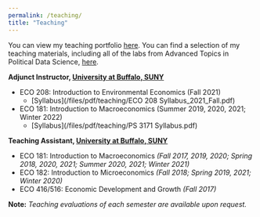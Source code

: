 ```yaml
---
permalink: /teaching/
title: "Teaching"
---
```


You can view my teaching portfolio [here](/files/pdf/teaching/Portfolio.pdf).
You can find a selection of my teaching materials, including all of the labs
from Advanced Topics in Political Data Science, [here](/teaching-materials).

**Adjunct Instructor, [University at Buffalo, SUNY](https://arts-sciences.buffalo.edu/economics.html)**
- ECO 208: Introduction to Environmental Economics (Fall 2021)
    - [Syllabus](/files/pdf/teaching/ECO 208 Syllabus_2021_Fall.pdf)
- ECO 181: Introduction to Macroeconomics (Summer 2019, 2020, 2021; Winter 2022)
    - [Syllabus](/files/pdf/teaching/PS 3171 Syllabus.pdf)

**Teaching Assistant, [University at Buffalo, SUNY](https://arts-sciences.buffalo.edu/economics.html)** 
- ECO 181: Introduction to Macroeconomics *(Fall 2017, 2019, 2020; Spring 2018, 2020, 2021; Summer 2020, 2021; Winter 2021)*
- ECO 182: Introduction to Microeconomics *(Fall 2018; Spring 2019, 2021; Winter 2020)*
- ECO 416/516: Economic Development and Growth *(Fall 2017)*

**Note:** *Teaching evaluations of each semester are available upon request.*

